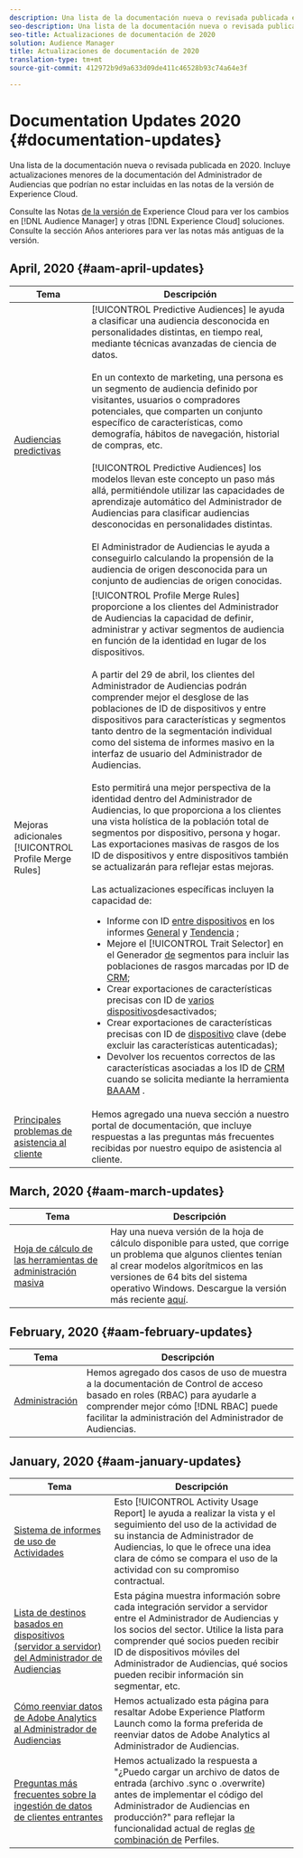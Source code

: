 ```yaml
---
description: Una lista de la documentación nueva o revisada publicada en 2020. Incluye actualizaciones menores de la documentación del Administrador de Audiencias que podrían no estar incluidas en las notas de la versión de Experience Cloud.
seo-description: Una lista de la documentación nueva o revisada publicada en 2020. Incluye actualizaciones menores de la documentación del Administrador de Audiencias que podrían no estar incluidas en las notas de la versión de Experience Cloud.
seo-title: Actualizaciones de documentación de 2020
solution: Audience Manager
title: Actualizaciones de documentación de 2020
translation-type: tm+mt
source-git-commit: 412972b9d9a633d09de411c46528b93c74a64e3f

---
```



# Documentation Updates 2020 {#documentation-updates}

Una lista de la documentación nueva o revisada publicada en 2020. Incluye actualizaciones menores de la documentación del Administrador de Audiencias que podrían no estar incluidas en las notas de la versión de Experience Cloud.

Consulte las Notas [de la versión de](https://docs.adobe.com/content/help/en/release-notes/experience-cloud/current.html) Experience Cloud para ver los cambios en [!DNL Audience Manager] y otras [!DNL Experience Cloud] soluciones. Consulte la sección Años [](../docs-updates/docs-2019.md) anteriores para ver las notas más antiguas de la versión.

## April, 2020 {#aam-april-updates}

| Tema | Descripción |
|---- |----|
| [Audiencias predictivas](../features/algorithmic-models/predictive-audiences.md) | [!UICONTROL Predictive Audiences] le ayuda a clasificar una audiencia desconocida en personalidades distintas, en tiempo real, mediante técnicas avanzadas de ciencia de datos. <br><br> En un contexto de marketing, una persona es un segmento de audiencia definido por visitantes, usuarios o compradores potenciales, que comparten un conjunto específico de características, como demografía, hábitos de navegación, historial de compras, etc.<br><br>[!UICONTROL Predictive Audiences] los modelos llevan este concepto un paso más allá, permitiéndole utilizar las capacidades de aprendizaje automático del Administrador de Audiencias para clasificar audiencias desconocidas en personalidades distintas. <br><br>El Administrador de Audiencias le ayuda a conseguirlo calculando la propensión de la audiencia de origen desconocida para un conjunto de audiencias de origen conocidas. |
| Mejoras adicionales [!UICONTROL Profile Merge Rules] | [!UICONTROL Profile Merge Rules] proporcione a los clientes del Administrador de Audiencias la capacidad de definir, administrar y activar segmentos de audiencia en función de la identidad en lugar de los dispositivos. <br><br> A partir del 29 de abril, los clientes del Administrador de Audiencias podrán comprender mejor el desglose de las poblaciones de ID de dispositivos y entre dispositivos para características y segmentos tanto dentro de la segmentación individual como del sistema de informes masivo en la interfaz de usuario del Administrador de Audiencias. <br><br> Esto permitirá una mejor perspectiva de la identidad dentro del Administrador de Audiencias, lo que proporciona a los clientes una vista holística de la población total de segmentos por dispositivo, persona y hogar. Las exportaciones masivas de rasgos de los ID de dispositivos y entre dispositivos también se actualizarán para reflejar estas mejoras.<br><br>  Las actualizaciones específicas incluyen la capacidad de: <ul><li>Informe con ID [entre dispositivos](../reference/ids-in-aam.md) en los informes [General](../reporting/general-reports.md) y [Tendencia](../reporting/trend-reports.md) ;</li><li>Mejore el [!UICONTROL Trait Selector] en el Generador [de](../features/segments/segment-builder.md) segmentos para incluir las poblaciones de rasgos marcadas por ID de [CRM](../reference/ids-in-aam.md);</li><li>Crear exportaciones de características precisas con ID de [varios dispositivos](../reference/ids-in-aam.md)desactivados;</li><li>Crear exportaciones de características precisas con ID de [dispositivo](../reference/ids-in-aam.md) clave (debe excluir las características autenticadas);</li><li>Devolver los recuentos correctos de las características asociadas a los ID de [CRM](../reference/ids-in-aam.md) cuando se solicita mediante la herramienta [BAAAM](../reference/bulk-management-tools/bulk-management-intro.md) .</li></ul> |
| [Principales problemas de asistencia al cliente](../support-issues/support-issues-overview.md) | Hemos agregado una nueva sección a nuestro portal de documentación, que incluye respuestas a las preguntas más frecuentes recibidas por nuestro equipo de asistencia al cliente. |

## March, 2020 {#aam-march-updates}

| Tema | Descripción |
|---- |----|
| [Hoja de cálculo de las herramientas de administración masiva](../reference/bulk-management-tools/bulk-management-intro.md) | Hay una nueva versión de la hoja de cálculo disponible para usted, que corrige un problema que algunos clientes tenían al crear modelos algorítmicos en las versiones de 64 bits del sistema operativo Windows. Descargue la versión más reciente [aquí](../reference/bulk-management-tools/assets/BAAAM_V2_20200311.xlsm). |

## February, 2020 {#aam-february-updates}

| Tema | Descripción |
|---- |----|
| [Administración](../features/administration/administration-overview.md#use-cases) | Hemos agregado dos casos de uso de muestra a la documentación de Control de acceso basado en roles (RBAC) para ayudarle a comprender mejor cómo [!DNL RBAC] puede facilitar la administración del Administrador de Audiencias. |

## January, 2020 {#aam-january-updates}

| Tema | Descripción |
|--- |----|
| [Sistema de informes de uso de Actividades](../features/administration/activity-usage-reporting.md) | Esto [!UICONTROL Activity Usage Report] le ayuda a realizar la vista y el seguimiento del uso de la actividad de su instancia de Administrador de Audiencias, lo que le ofrece una idea clara de cómo se compara el uso de la actividad con su compromiso contractual. |
| [Lista de destinos basados en dispositivos (servidor a servidor) del Administrador de Audiencias](/help/using/features/destinations/device-based-destinations-list.md) | Esta página muestra información sobre cada integración servidor a servidor entre el Administrador de Audiencias y los socios del sector. Utilice la lista para comprender qué socios pueden recibir ID de dispositivos móviles del Administrador de Audiencias, qué socios pueden recibir información sin segmentar, etc. |
| [Cómo reenviar datos de Adobe Analytics al Administrador de Audiencias](../integration/integration-other-solutions/audience-management-module.md) | Hemos actualizado esta página para resaltar Adobe Experience Platform Launch como la forma preferida de reenviar datos de Adobe Analytics al Administrador de Audiencias. |
| [Preguntas más frecuentes sobre la ingestión de datos de clientes entrantes](/help/using/faq/faq-inbound-data-ingestion.md) | Hemos actualizado la respuesta a &quot;¿Puedo cargar un archivo de datos de entrada (archivo .sync o .overwrite) antes de implementar el código del Administrador de Audiencias en producción?&quot; para reflejar la funcionalidad actual de reglas [de combinación de](/help/using/features/profile-merge-rules/merge-rule-targeting-options.md) Perfiles. |
